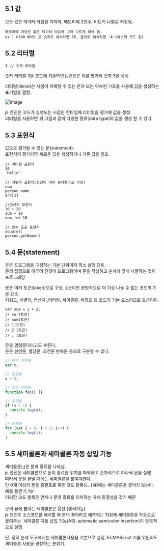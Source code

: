 ## 5.1 값

모든 값은 데이터 타입을 가지며, 메모리에 2진수, 비트의 나열로 저장됨.

```
메모리에 저장된 값은 데이터 타입에 따라 다르게 해석 됨.
ex ) 0100 0001 은 숫자로 해석하면 65, 문자로 해석하면 'A'(아스키 코드 값)
```

## 5.2 리터럴

```
3 // 숫자 리터럴
```

숫자 리터럴 3을 코드에 기술하면 js엔진은 이를 평가해 숫자 3을 생성.

리터럴(literal)은 사람이 이해할 수 있는 문자 또는 약속된 기호를 사용해 값을 생성하는 표기법을 말함.

![image](https://user-images.githubusercontent.com/67637716/184911327-806e526f-21bb-4442-b53c-0820f3c6304a.png)

js 엔진은 코드가 실행되는 시점인 런타임에 리터럴을 평가해 값을 생성.  
리터럴을 사용하면 위 그림과 같이 다양한 종류(data type)의 값을 생성 할 수 있다.

## 5.3 표현식

값으로 평가될 수 있는 문(statement).  
표현식이 평가되면 새로운 값을 생성하거나 기존 값을 참조.

```
// 리터럴 표현식
10
'Hello'

// 식별자 표현식(선언이 이미 존재한다고 가정)
sum
person.name
arr[1]

//연산자 표현식
10 + 20
sum = 10
sum !== 10

// 함수 호출 표현식
square()
person.getName()
```

## 5.4 문(statement)

문은 프로그램을 구성하는 기본 단위이자 최소 실행 단위.  
문의 집합으로 이루어 진것이 프로그램이며 문을 작성하고 순서에 맞게 나열하는 것이 프로그래밍

문은 여러 토큰(token)으로 구성, `토큰`이란 문법적으로 더 이상 나눌 수 없는 코드의 기본 요소.  
키워드, 식별자, 연산자 ,리터럴, 세미콜론, 마침표 등 코드의 기본 요소이므로 토큰이다.

```
var sum = 1 + 2;
// var(토큰)
// sum(토큰)
// 1(토큰)
// 2 (토큰)
// ; (토큰)
```

문을 명령문이라고도 부른다.  
문은 선언문, 할당문, 조건문 반복문 등으로 구분할 수 있다.

```javascript
// 변수 선언문
var x;

// 할당문
x = 5;

// 함수 선언문
function foo() {}

// 조건문
if (x > 1) {
  console.log(x);
}

// 반복문
for (var i = 0; i < 2; i++) {
  console.log(i);
}
```

## 5.5 세미콜론과 세미콜론 자동 삽입 기능

세미콜론(;)은 문의 종료를 나타냄.  
js 엔진은 세미콜론으로 문이 종료한 위치를 파악하고 순차적으로 하나씩 문을 실행  
따라서 문을 끝낼 때에는 세미콜론을 붙여야한다.  
단 0개 이상의 문을 중괄호로 묶은 코드 블록({...})뒤에는 세미콜론을 붙이지 않는다.  
예를 들면 if, for  
이러한 코드 블록은 언제나 문의 종료를 의미하는 자체 종결성을 갖기 때문  
<br>
문의 끝에 붙이는 세미콜론은 옵션.(생략가능)  
js 엔진이 소스코드를 해석할 때 문의 끝이라고 예측되는 지점에 세미콜론을 자동으로 붙여주는 `세미콜론 자동 삽입 기능(ASI. automatic semicolon insertion)이 암묵적으로 실행.

단. 정적 분석 도구에서는 세미콜론사용을 기본으로 설정, ECMAScript 기술 위원회도 세미콜론 사용을 권장하는 분위기.
